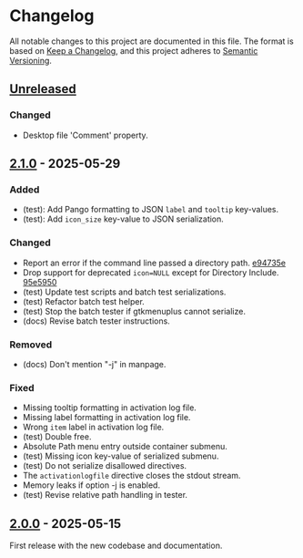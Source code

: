 # Changelog

All notable changes to this project are documented in this file.
The format is based on [Keep a Changelog],
and this project adheres to [Semantic Versioning].

## [Unreleased]

### Changed

- Desktop file 'Comment' property.

## [2.1.0] - 2025-05-29

### Added

- (test): Add Pango formatting to JSON `label` and `tooltip` key-values.
- (test): Add `icon_size` key-value to JSON serialization.

### Changed

- Report an error if the command line passed a directory path. [e94735e]
- Drop support for deprecated `icon=NULL` except for Directory Include. [95e5950]
- (test) Update test scripts and batch test serializations.
- (test) Refactor batch test helper.
- (test) Stop the batch tester if gtkmenuplus cannot serialize.
- (docs) Revise batch tester instructions.

### Removed

- (docs) Don't mention "-j" in manpage.

### Fixed

- Missing tooltip formatting in activation log file.
- Missing label formatting in activation log file.
- Wrong `item` label in activation log file.
- (test) Double free.
- Absolute Path menu entry outside container submenu.
- (test) Missing icon key-value of serialized submenu.
- (test) Do not serialize disallowed directives.
- The `activationlogfile` directive closes the stdout stream.
- Memory leaks if option -j is enabled.
- (test) Revise relative path handling in tester.

## [2.0.0] - 2025-05-15

First release with the new codebase and documentation.

[Unreleased]: https://github.com/step-/gtkmenuplus/compare/2.1.0...HEAD
[2.1.0]: https://github.com/step-/gtkmenuplus/compare/2.0.0...2.1.0
[2.0.0]: <https://github.com/step-/gtkmenuplus/releases/tag/2.0.0>

[Keep a Changelog]: <https://keepachangelog.com/en/1.1.0/>
[Semantic Versioning]: <https://semver.org/spec/v2.0.0.html>

[e94735e]: <https://github.com/step-/gtkmenuplus/commit/e94735e>
[95e5950]: <https://github.com/step-/gtkmenuplus/commit/95e5950>
